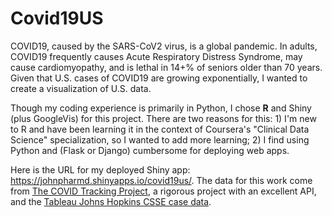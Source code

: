 # Covid19US

COVID19, caused by the SARS-CoV2 virus, is a global pandemic. In adults, COVID19 frequently causes Acute Respiratory Distress
Syndrome, may cause cardiomyopathy, and is lethal in 14+% of seniors older than 70 years. Given that U.S. cases of COVID19 are
growing exponentially, I wanted to create a visualization of U.S. data.

Though my coding experience is primarily in Python, I chose **R** and Shiny (plus GoogleVis) for this project. There are two
reasons for this: 1) I'm new to R and have been learning it in the context of Coursera's "Clinical Data Science" specialization, so I wanted to add more learning; 2) I find using Python and (Flask or Django) cumbersome for deploying web apps.

Here is the URL for my deployed Shiny app: https://johnpharmd.shinyapps.io/covid19us/. The data for this work come from
[The COVID Tracking Project](https://covidtracking.com/), a rigorous project with an excellent API, and the
[Tableau Johns Hopkins CSSE case data](https://data.world/covid-19-data-resource-hub/covid-19-case-counts).
